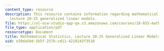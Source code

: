 ```yaml
---
content_type: resource
description: This resource contains information regarding mathematical statistics,
  lecture 20-25 generalized linear models.
file: https://ol-ocw-studio-app-qa.s3.amazonaws.com/courses/18-655-mathematical-statistics-spring-2016/e39da58d5b5f257bcd114210243f3510_MIT18_655S16_LecNote20_25.pdf
file_type: application/pdf
resourcetype: Document
title: Mathematical Statistics, Lecture 20-25 Generalized Linear Models
uid: e39da58d-5b5f-257b-cd11-4210243f3510
---
```

